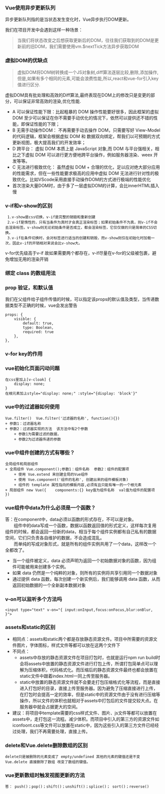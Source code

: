 ### Vue使用异步更新队列
异步更新队列指的是当状态发生变化时，Vue异步执行DOM更新。

我们在项目开发中会遇到这样一种场景：
>当我们将状态改变之后想获取更新后的DOM，往往我们获取到的DOM是更新前的旧DOM，我们需要使用vm.$nextTick方法异步获取DOM

### 虚拟DOM的优缺点
>虚拟DOM将DOM树转换成一个JS对象树,diff算法逐层比较,删除,添加操作,但是,如果有多个相同的元素,可能会浪费性能,所以,react和vue-for引入key值进行区分.

虚拟DOM具有批处理和高效的Diff算法,最终表现在DOM上的修改只是变更的部分，可以保证非常高效的渲染,优化性能.
+ A 可以保证性能下限：比起粗暴的 DOM 操作性能要好很多，因此框架的虚拟 DOM 至少可以保证在你不需要手动优化的情况下，依然可以提供还不错的性能，即保证性能的下限；
+ B 无需手动操作DOM： 不再需要手动去操作 DOM，只需要写好 View-Model 的代码逻辑，框架会根据虚拟 DOM 和 数据双向绑定，帮我们以可预期的方式更新视图，极大提高我们的开发效率；
+ D 跨平台： 虚拟 DOM 本质上是 JavaScript 对象,而 DOM 与平台强相关，相比之下虚拟 DOM 可以进行更方便地跨平台操作，例如服务器渲染、weex 开发等等。
+ C 无法进行极致优化： 虽然虚拟 DOM + 合理的优化，足以应对绝大部分应用的性能需求，但在一些性能要求极高的应用中虚拟 DOM 无法进行针对性的极致优化。比如VScode采用直接手动操作DOM的方式进行极端的性能优化
+ 首次渲染大量DOM时，由于多了一层虚拟DOM的计算，会比innerHTML插入慢

### v-if和v-show的区别
     1.v-show是css切换，v-if是完整的销毁和重新创建
     2.v-if是惰性的，只有当条件为真时才会真正渲染标签；如果初始条件不为真，则v-if不会去渲染标签。v-show则无论初始条件是否成立，都会渲染标签，它仅仅做的只是简单的CSS切换。
     3.v-if在条件切换时，会对标签进行适当的创建和销毁，而v-show则仅在初始化时加载一次，因此v-if的开销相对来说会比v-show大。
v-for优先级高于v-if 故如果需要两个都存在，v-if尽量在v-for的父级被包裹，避免增加无用的渲染开销

### 绑定 class 的数组用法
### prop 验证，和默认值
我们在父组件给子组件传值的时候，可以指定该props的默认值及类型，当传递数据类型不正确的时候，vue会发出警告
```vue
props: {
    visible: {
        default: true,
        type: Boolean,
        required: true
    },
},
```
### v-for key的作用

### vue初始化页面闪动问题
    在css里加上[v-cloak] {
        display: none;
    }
    在根元素加上style="display: none;" :style="{display: 'block'}"
### vue中的过滤器如何使用
    Vue.filter()  Vue.filter('过滤器的名称', function(){})
    + 参数1：过滤器名称
    + 参数2：过滤器实现的方法  该方法中有2个参数  
        + 参数1为需要过滤的数据，
        + 参数2为过滤器传递的参数
### vue中组件创建的方式有哪些？
    全局组件和局部组件
    + 全局组件 Vue.component();参数1：组件名称  参数2：组件的配置项
        + 使用 Vue.extend 来创建全局的Vue组件
        + 使用 Vue.component('组件的名称', 创建出来的组件模板对象)
        + 组件的 template 属性指向的模板内容,必须有且只能有唯一的一个根元素
    + 局部组件 new Vue({    components:{} key值为组件名称  val值为组件的配置项 })

### vue组件中data为什么必须是一个函数？
答：在component中，data必须以函数的形式存在，不可以是对象。<br />
&emsp;&emsp;组件中的data写成一个函数，数据以函数返回值的形式定义，这样每次复用组件的时候，都会返回一份新的data，相当于每个组件实例都有自己私有的数据空间，它们只负责各自维护的数据，不会造成混乱。<br />
&emsp;&emsp;而单纯的写成对象形式，就是所有的组件实例共用了一个data，这样改一个全都改了。

+ 当一个组件被定义，data 必须声明为返回一个初始数据对象的函数，因为组件可能被用来创建多个实例。
+ 如果 data 仍然是一个纯粹的对象，则所有的实例将共享引用同一个数据对象
+ 通过提供 data 函数，每次创建一个新实例后，我们能够调用 data 函数，从而返回初始数据的一个全新副本数据对象



### v-on可以监听多个方法吗
```vue
<input type="text" v-on="{ input:onInput,focus:onFocus,blur:onBlur, }">
```
### assets和static的区别
+ 相同点：assets和static两个都是存放静态资源文件。项目中所需要的资源文件图片，字体图标，样式文件等都可以放在这两个文件下
+ 不同点：
    + assets中存放的静态资源文件在项目打包时，也就是运行npm run build时会将assets中放置的静态资源文件进行打包上传，所谓打包简单点可以理解为压缩体积，代码格式化。而压缩后的静态资源文件最终也都会放置在static文件中跟着index.html一同上传至服务器。
    + static中放置的静态资源文件就不会要走打包压缩格式化等流程，而是直接进入打包好的目录，直接上传至服务器。因为避免了压缩直接进行上传，在打包时会提高一定的效率，但是static中的资源文件由于没有进行压缩等操作，所以文件的体积也就相对于assets中打包后的文件提交较大点。在服务器中就会占据更大的空间。
+ 建议：将项目中template需要的css样式文件、图片、js文件等都可以放置在assets中，走打包这一流程。减少体积。而项目中引入的第三方的资源文件如iconfoont.css等文件可以放置在static中，因为这些引入的第三方文件已经经过处理，我们不再需要处理，直接上传。

### delete和Vue.delete删除数组的区别
    delete只是被删除的元素变成了 empty/undefined 其他的元素的键值还是不变
    Vue.delete 直接删除了数组 改变了数组的键值。
### vue更新数组时触发视图更新的方法
    答： push()；pop()；shift()；unshift()；splice()； sort()；reverse()